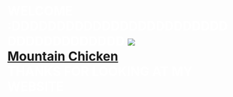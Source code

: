 <head>
<style> 
body {
  background-image: url("https://www.google.com/url?sa=i&url=https%3A%2F%2Fwallpaperaccess.com%2F8k-vaporwave&psig=AOvVaw2hySaPphgio2o1y20S6yhf&ust=1665962966495000&source=images&cd=vfe&ved=0CAwQjRxqFwoTCOjVtOmx4_oCFQAAAAAdAAAAABAn");
}
</style>
</head>
<title> Florthy's Site </title>
<h1><FONT COLOR="white"> WELCOME :DDDDDDDDDDDDDDDDDDDDDDDDDDDDDDDDDDDDD
<img src="https://user-images.githubusercontent.com/115503492/195818402-6b24be7d-d0ce-42da-ac8a-3cf759217118.png">
<a href="mountainchickens.html"><br>Mountain Chicken</a>
<script>document.body.style.backgroundColor = "black";</script>
<br>
<b> THANKS FOR LOOKING AT MY WEBSITE

